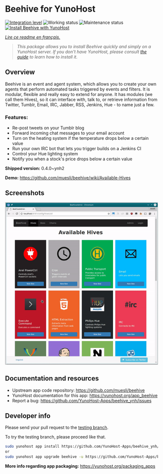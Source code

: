<!--
N.B.: This README was automatically generated by https://github.com/YunoHost/apps/tree/master/tools/README-generator
It shall NOT be edited by hand.
-->

# Beehive for YunoHost

[![Integration level](https://dash.yunohost.org/integration/beehive.svg)](https://dash.yunohost.org/appci/app/beehive) ![Working status](https://ci-apps.yunohost.org/ci/badges/beehive.status.svg) ![Maintenance status](https://ci-apps.yunohost.org/ci/badges/beehive.maintain.svg)  
[![Install Beehive with YunoHost](https://install-app.yunohost.org/install-with-yunohost.svg)](https://install-app.yunohost.org/?app=beehive)

*[Lire ce readme en français.](./README_fr.md)*

> *This package allows you to install Beehive quickly and simply on a YunoHost server.
If you don't have YunoHost, please consult [the guide](https://yunohost.org/#/install) to learn how to install it.*

## Overview

Beehive is an event and agent system, which allows you to create your own agents that perform automated tasks triggered by events and filters. It is modular, flexible and really easy to extend for anyone. It has modules (we call them Hives), so it can interface with, talk to, or retrieve information from Twitter, Tumblr, Email, IRC, Jabber, RSS, Jenkins, Hue - to name just a few. 

### Features:

- Re-post tweets on your Tumblr blog
- Forward incoming chat messages to your email account
- Turn on the heating system if the temperature drops below a certain value
- Run your own IRC bot that lets you trigger builds on a Jenkins CI
- Control your Hue lighting system
- Notify you when a stock's price drops below a certain value


**Shipped version:** 0.4.0~ynh2


**Demo:** https://github.com/muesli/beehive/wiki/Available-Hives

## Screenshots

![Screenshot of Beehive](./doc/screenshots/screenshot1.gif)

## Documentation and resources

* Upstream app code repository: <https://github.com/muesli/beehive>
* YunoHost documentation for this app: <https://yunohost.org/app_beehive>
* Report a bug: <https://github.com/YunoHost-Apps/beehive_ynh/issues>

## Developer info

Please send your pull request to the [testing branch](https://github.com/YunoHost-Apps/beehive_ynh/tree/testing).

To try the testing branch, please proceed like that.

``` bash
sudo yunohost app install https://github.com/YunoHost-Apps/beehive_ynh/tree/testing --debug
or
sudo yunohost app upgrade beehive -u https://github.com/YunoHost-Apps/beehive_ynh/tree/testing --debug
```

**More info regarding app packaging:** <https://yunohost.org/packaging_apps>
